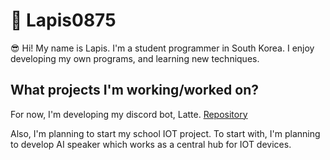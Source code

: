 # 🔮 Lapis0875
😎 Hi! My name is Lapis. I'm a student programmer in South Korea. I enjoy developing my own programs, and learning new techniques.

## What projects I'm working/worked on?
For now, I'm developing my discord bot, Latte.
[Repository](https://github.com/Lapis0875/Latte_ReWrite/tree/master)

Also, I'm planning to start my school IOT project. To start with, I'm planning to develop AI speaker which works as a central hub for IOT devices.

